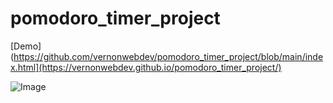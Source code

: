 # pomodoro_timer_project

[Demo](https://github.com/vernonwebdev/pomodoro_timer_project/blob/main/index.html](https://vernonwebdev.github.io/pomodoro_timer_project/)

![Image](https://github.com/user-attachments/assets/53b28a24-b2e1-47a7-8d01-c814d38cbbf6)

